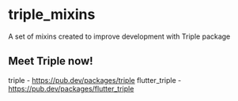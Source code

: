 # triple_mixins

A set of mixins created to improve development with Triple package

## Meet Triple now!

triple - https://pub.dev/packages/triple
flutter_triple - https://pub.dev/packages/flutter_triple
